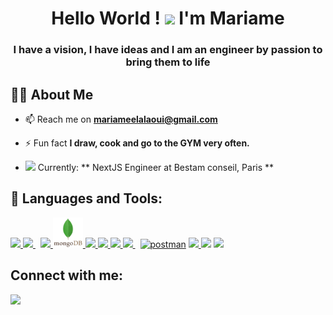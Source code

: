  <h1 align="center">Hello World ! <img src="https://raw.githubusercontent.com/MartinHeinz/MartinHeinz/master/wave.gif" width="30px"> I'm Mariame</h1>
<h3 align="center">I have a vision, I have ideas and I am an engineer by passion to bring them to life</h3>

## 🙋‍♂️ About Me

- 📫 Reach me on  **mariameelalaoui@gmail.com**

- ⚡ Fun fact **I draw, cook and go to the GYM very often.**
- <img src="https://img.icons8.com/external-wanicon-lineal-color-wanicon/25/000000/external-enterprise-business-administration-wanicon-lineal-color-wanicon.png"/> Currently: ** NextJS Engineer at Bestam conseil, Paris **

## 🚀 Languages and Tools:

<p align="left"> 
    <a href="https://reactjs.org/" target="_blank"> <img src="https://img.icons8.com/color/48/000000/react-native.png"/> </a>
    <a style="padding-right:8px;" href="https://nodejs.org" target="_blank"> <img src="https://img.icons8.com/color/48/000000/nodejs.png"/> </a> 
    <a href="https://developer.mozilla.org/en-US/docs/Web/JavaScript" target="_blank"> <img src="https://img.icons8.com/color/48/000000/javascript.png"/> </a> 
   <a href="https://www.mongodb.com/" target="_blank"> <img src="https://raw.githubusercontent.com/devicons/devicon/master/icons/mongodb/mongodb-original-wordmark.svg" alt="mongodb" width="48" height="48"/> </a>
    <a href="https://www.w3.org/html/" target="_blank"> <img src="https://img.icons8.com/color/48/000000/html-5.png"/> </a> 
    <a href="https://www.w3schools.com/css/" target="_blank"> <img src="https://img.icons8.com/color/48/000000/css3.png"/> </a> 
    <a href="https://getbootstrap.com" target="_blank"> <img src="https://img.icons8.com/color/48/000000/bootstrap.png"/> </a> 
    <a style="padding-right:8px;" href="https://www.mysql.com/" target="_blank"> <img src="https://img.icons8.com/fluent/50/000000/mysql-logo.png"/> </a>
    <a href="https://postman.com" target="_blank"> <img src="https://www.vectorlogo.zone/logos/getpostman/getpostman-icon.svg" alt="postman" width="45" height="45"/></a>   
    <a href="https://git-scm.com/" target="_blank"> <img src="https://img.icons8.com/color/48/000000/git.png"/> </a> 
    <a><img src="https://img.icons8.com/fluency/48/000000/laravel.png"/></a>
    <a><img src="https://img.icons8.com/officexs/50/000000/php-logo.png"/></a>
     </p>
   
   

## Connect with me:

<p align="left">

<a href = "https://www.linkedin.com/in/mariame-el-alaoui-24a98017b/"><img src="https://img.icons8.com/fluent/48/000000/linkedin.png"/></a>

</p>
